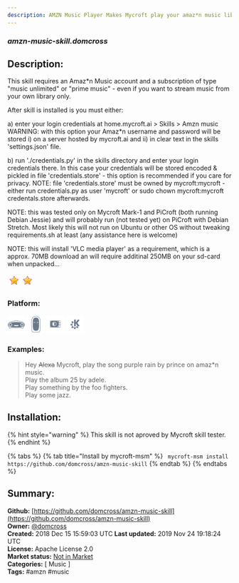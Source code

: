 ```yaml
---
description: AMZN Music Player Makes Mycroft play your amaz*n music library as if its name was Alexa -
---
```


### _amzn-music-skill.domcross_  
## Description:  
This skill requires an Amaz*n Music account and a subscription of type "music unlimited" or "prime music" - even if you want to stream music from your own library only.

After skill is installed is you must either:

a) enter your login credentials at home.mycroft.ai > Skills > Amzn music
WARNING: with this option your Amaz\*n username and password will be stored i) on a server hosted by mycroft.ai and ii) in clear text in the skills 'settings.json' file.

b) run './credentials.py' in the skills directory and enter your login credentials there.
In this case your credentials will be stored encoded & pickled in file 'credentials.store' - this option is recommended if you care for privacy.
NOTE: file 'credentials.store' must be owned by mycroft:mycroft - either run credentials.py as user 'mycroft' or sudo chown mycroft:mycroft credentals.store afterwards.

NOTE: this was tested only on Mycroft Mark-1 and PiCroft (both running Debian Jessie) and will probably run (not tested yet) on PiCroft with Debian Stretch.
Most likely this will not run on Ubuntu or other OS without tweaking requirements.sh at least (any assistance here is welcome)

NOTE: this will install 'VLC media player' as a requirement, which is a approx. 70MB download an will require additinal 250MB on your sd-card when unpacked...  
  
![](../.gitbook/assets/star.png)![](../.gitbook/assets/star.png)  
  
### Platform:  
 ![Mark I](../.gitbook/assets/mark-1-icon.png)  ![Mark II](../.gitbook/assets/mark-2-icon.png)  ![Picroft](../.gitbook/assets/picroft-icon.png)  ![plasmoid](../.gitbook/assets/kde.png)   
### Examples:  
> Hey ~~Alexa~~ Mycroft, play the song purple rain by prince on amaz*n music.  
> Play the album 25 by adele.  
> Play something by the foo fighters.  
> Play some jazz.  
  
## Installation:  
{% hint style="warning" %}
This skill is not aproved by Mycroft skill tester.
{% endhint %}
    
{% tabs %}
{% tab title="Install by mycroft-msm" %}
``` mycroft-msm install https://github.com/domcross/amzn-music-skill```
{% endtab %}
  {% endtabs %}
    
## Summary:  
**Github:** [https://github.com/domcross/amzn-music-skill](https://github.com/domcross/amzn-music-skill)  
**Owner:** [@domcross](https://github.com/domcross)  
**Created:** 2018 Dec 15 15:59:03 UTC  **Last updated:** 2019 Nov 24 19:18:24 UTC  
**License:** Apache License 2.0  
**Market status:** [Not in Market](https://market.mycroft.ai/skill/)  
**Categories:** [ Music ]   
**Tags:** \#amzn \#music   
